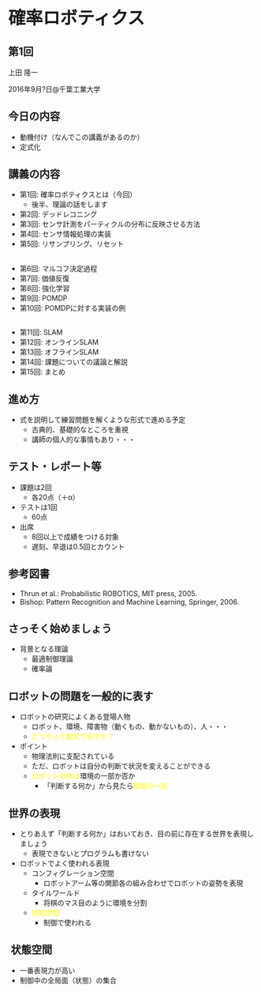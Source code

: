 <h1 style="font-size: 250%;">確率ロボティクス</h1>
<h2>第1回</h2>
上田 隆一

2016年9月?日\@千葉工業大学

<!--nextpage-->
<h2>今日の内容</h2>
<ul>
 	<li>動機付け（なんでこの講義があるのか）</li>
 	<li>定式化</li>
</ul>
<!--nextpage-->
<h2>講義の内容</h2>
<ul>
 	<li>第1回: 確率ロボティクスとは（今回）
<ul>
 	<li>後半、理論の話をします</li>
</ul>
</li>
 	<li>第2回: デッドレコニング</li>
 	<li>第3回: センサ計測をパーティクルの分布に反映させる方法</li>
 	<li>第4回: センサ情報処理の実装</li>
 	<li>第5回: リサンプリング、リセット</li>
</ul>
<h2><!--nextpage--></h2>
<ul>
 	<li>第6回: マルコフ決定過程</li>
 	<li>第7回: 価値反復</li>
 	<li>第8回: 強化学習</li>
 	<li>第9回: POMDP</li>
 	<li>第10回: POMDPに対する実装の例</li>
</ul>
<h2><!--nextpage--></h2>
<ul>
 	<li>第11回: SLAM</li>
 	<li>第12回: オンラインSLAM</li>
 	<li>第13回: オフラインSLAM</li>
 	<li>第14回: 課題についての議論と解説</li>
 	<li>第15回: まとめ</li>
</ul>
<h2><!--nextpage--></h2>
<h2>進め方</h2>
<ul>
 	<li>式を説明して練習問題を解くような形式で進める予定
<ul>
 	<li>古典的、基礎的なところを重視</li>
 	<li>講師の個人的な事情もあり・・・</li>
</ul>
</li>
</ul>
<h2><!--nextpage--></h2>
<h2>テスト・レポート等</h2>
<ul>
 	<li>課題は2回
<ul>
 	<li>各20点（＋α）</li>
</ul>
</li>
 	<li>テストは1回
<ul>
 	<li>60点</li>
</ul>
</li>
 	<li>出席
<ul>
 	<li>8回以上で成績をつける対象</li>
 	<li>遅刻、早退は0.5回とカウント</li>
</ul>
</li>
</ul>
<!--nextpage-->
<h2>参考図書</h2>
<ul>
 	<li>Thrun et al.: Probabilistic ROBOTICS, MIT press, 2005.</li>
 	<li>Bishop: Pattern Recognition and Machine Learning, Springer, 2006.</li>
</ul>
<!--nextpage-->
<h2>さっそく始めましょう</h2>
<ul>
 	<li>背景となる理論
<ul>
 	<li>最適制御理論</li>
 	<li>確率論</li>
</ul>
</li>
</ul>
<!--nextpage-->
<h2>ロボットの問題を一般的に表す</h2>
<ul>
 	<li>ロボットの研究によくある登場人物
<ul>
 	<li>ロボット、環境、障害物（動くもの、動かないもの）、人・・・</li>
 	<li><span style="color: #ffff00;">どうやって数式で表すか？</span></li>
</ul>
</li>
 	<li>ポイント
<ul>
 	<li>物理法則に支配されている</li>
 	<li>ただ、ロボットは自分の判断で状況を変えることができる</li>
 	<li><span style="color: #ffff00;">ロボットの体は</span>環境の一部か否か
<ul>
 	<li>「判断する何か」から見たら<span style="color: #ffff00;">環境の一部</span></li>
</ul>
</li>
</ul>
</li>
</ul>
<!--nextpage-->
<h2>世界の表現</h2>
<ul>
 	<li>とりあえず「判断する何か」はおいておき、目の前に存在する世界を表現しましょう
<ul>
 	<li>表現できないとプログラムも書けない</li>
</ul>
</li>
 	<li>ロボットでよく使われる表現
<ul>
 	<li>コンフィグレーション空間
<ul>
 	<li>ロボットアーム等の関節各の組み合わせでロボットの姿勢を表現</li>
</ul>
</li>
 	<li>タイルワールド
<ul>
 	<li>将棋のマス目のように環境を分割</li>
</ul>
</li>
 	<li><span style="color: #ffff00;">状態空間</span>
<ul>
 	<li>制御で使われる</li>
</ul>
</li>
</ul>
</li>
</ul>
<!--nextpage-->
<h2> 状態空間</h2>
<ul>
 	<li>一番表現力が高い</li>
 	<li>制御中の全局面（状態）の集合</li>
</ul>

